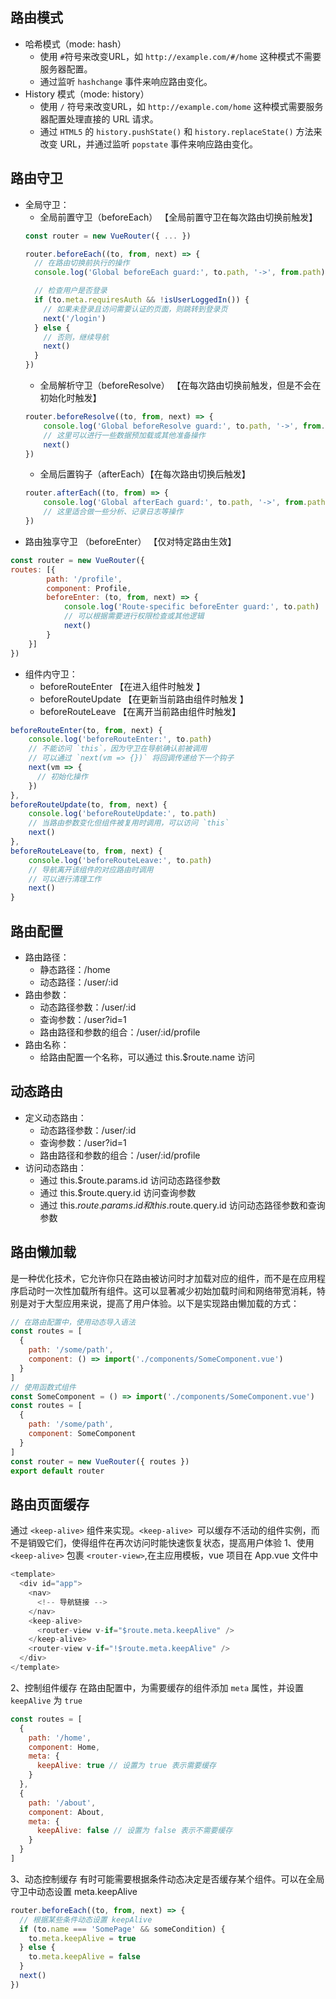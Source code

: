 ## 路由模式
* 哈希模式（mode: hash）
    * 使用 ` # `符号来改变URL，如 `http://example.com/#/home` 这种模式不需要服务器配置。
    * 通过监听 `hashchange` 事件来响应路由变化。
* History 模式（mode: history）
    * 使用 `/` 符号来改变URL，如 `http://example.com/home` 这种模式需要服务器配置处理直接的 URL 请求。
    * 通过 `HTML5` 的 `history.pushState()` 和 `history.replaceState()` 方法来改变 URL，并通过监听 `popstate` 事件来响应路由变化。
## 路由守卫
* 全局守卫：
    * 全局前置守卫（beforeEach） 【全局前置守卫在每次路由切换前触发】
    ```js
    const router = new VueRouter({ ... })

    router.beforeEach((to, from, next) => {
      // 在路由切换前执行的操作
      console.log('Global beforeEach guard:', to.path, '->', from.path)

      // 检查用户是否登录
      if (to.meta.requiresAuth && !isUserLoggedIn()) {
        // 如果未登录且访问需要认证的页面，则跳转到登录页
        next('/login')
      } else {
        // 否则，继续导航
        next()
      }
    })
    ```
    * 全局解析守卫（beforeResolve） 【在每次路由切换前触发，但是不会在初始化时触发】
    ```js
    router.beforeResolve((to, from, next) => {
        console.log('Global beforeResolve guard:', to.path, '->', from.path)
        // 这里可以进行一些数据预加载或其他准备操作
        next()
    })
    ```
    * 全局后置钩子（afterEach）【在每次路由切换后触发】
    ```js
    router.afterEach((to, from) => {
        console.log('Global afterEach guard:', to.path, '->', from.path)
        // 这里适合做一些分析、记录日志等操作
    })
    ```
* 路由独享守卫 （beforeEnter） 【仅对特定路由生效】
```js
const router = new VueRouter({
routes: [{
        path: '/profile',
        component: Profile,
        beforeEnter: (to, from, next) => {
            console.log('Route-specific beforeEnter guard:', to.path)
            // 可以根据需要进行权限检查或其他逻辑
            next()
        }  
    }]
})
```
* 组件内守卫：
    * beforeRouteEnter 【在进入组件时触发 】
    * beforeRouteUpdate 【在更新当前路由组件时触发 】
    * beforeRouteLeave 【在离开当前路由组件时触发】
```js
beforeRouteEnter(to, from, next) {
    console.log('beforeRouteEnter:', to.path)
    // 不能访问 `this`，因为守卫在导航确认前被调用
    // 可以通过 `next(vm => {})` 将回调传递给下一个钩子
    next(vm => {
      // 初始化操作
    })
},
beforeRouteUpdate(to, from, next) {
    console.log('beforeRouteUpdate:', to.path)
    // 当路由参数变化但组件被复用时调用，可以访问 `this`
    next()
},
beforeRouteLeave(to, from, next) {
    console.log('beforeRouteLeave:', to.path)
    // 导航离开该组件的对应路由时调用
    // 可以进行清理工作
    next()
}
```
## 路由配置
* 路由路径：
    * 静态路径：/home
    * 动态路径：/user/:id
* 路由参数：
    * 动态路径参数：/user/:id
    * 查询参数：/user?id=1
    * 路由路径和参数的组合：/user/:id/profile
* 路由名称：
    * 给路由配置一个名称，可以通过 this.$route.name 访问

## 动态路由
* 定义动态路由：
    * 动态路径参数：/user/:id
    * 查询参数：/user?id=1
    * 路由路径和参数的组合：/user/:id/profile
* 访问动态路由：
    * 通过 this.$route.params.id 访问动态路径参数
    * 通过 this.$route.query.id 访问查询参数
    * 通过 this.$route.params.id 和 this.$route.query.id 访问动态路径参数和查询参数

## 路由懒加载
是一种优化技术，它允许你只在路由被访问时才加载对应的组件，而不是在应用程序启动时一次性加载所有组件。这可以显著减少初始加载时间和网络带宽消耗，特别是对于大型应用来说，提高了用户体验。以下是实现路由懒加载的方式：
```js
// 在路由配置中，使用动态导入语法
const routes = [
  {
    path: '/some/path',
    component: () => import('./components/SomeComponent.vue')
  }
]
// 使用函数式组件
const SomeComponent = () => import('./components/SomeComponent.vue')
const routes = [
  {
    path: '/some/path',
    component: SomeComponent
  }
]
const router = new VueRouter({ routes })
export default router
```

## 路由页面缓存
通过 `<keep-alive>` 组件来实现。`<keep-alive> `可以缓存不活动的组件实例，而不是销毁它们，使得组件在再次访问时能快速恢复状态，提高用户体验
1、使用 `<keep-alive>` 包裹 `<router-view>`,在主应用模板，vue 项目在 App.vue 文件中
```js
<template>
  <div id="app">
    <nav>
      <!-- 导航链接 -->
    </nav>
    <keep-alive>
      <router-view v-if="$route.meta.keepAlive" />
    </keep-alive>
    <router-view v-if="!$route.meta.keepAlive" />
  </div>
</template>
```
2、控制组件缓存 在路由配置中，为需要缓存的组件添加 `meta` 属性，并设置 `keepAlive` 为 `true`
```js
const routes = [
  {
    path: '/home',
    component: Home,
    meta: {
      keepAlive: true // 设置为 true 表示需要缓存
    }
  },
  {
    path: '/about',
    component: About,
    meta: {
      keepAlive: false // 设置为 false 表示不需要缓存
    }
  }
]
```
3、动态控制缓存 有时可能需要根据条件动态决定是否缓存某个组件。可以在全局守卫中动态设置 meta.keepAlive
```js
router.beforeEach((to, from, next) => {
  // 根据某些条件动态设置 keepAlive
  if (to.name === 'SomePage' && someCondition) {
    to.meta.keepAlive = true
  } else {
    to.meta.keepAlive = false
  }
  next()
})
```
